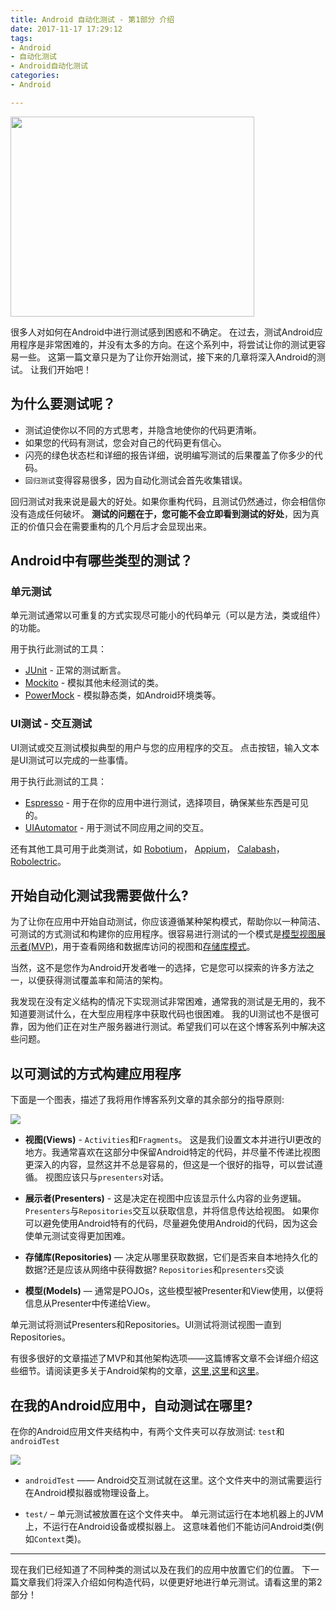 ```yaml
---
title: Android 自动化测试 - 第1部分 介绍
date: 2017-11-17 17:29:12
tags:
- Android
- 自动化测试
- Android自动化测试
categories:
- Android

---
```


<img src="http://szimg.mukewang.com/5850bc4500015ecd05400300-360-202.jpg" width="88%" height="320" align=center/>


很多人对如何在Android中进行测试感到困惑和不确定。
在过去，测试Android应用程序是非常困难的，并没有太多的方向。在这个系列中，将尝试让你的测试更容易一些。
这第一篇文章只是为了让你开始测试，接下来的几章将深入Android的测试。
让我们开始吧！

<!-- more -->

## 为什么要测试呢？

* 测试迫使你以不同的方式思考，并隐含地使你的代码更清晰。
* 如果您的代码有测试，您会对自己的代码更有信心。
* 闪亮的绿色状态栏和详细的报告详细，说明编写测试的后果覆盖了你多少的代码。
* `回归测试`变得容易很多，因为自动化测试会首先收集错误。

回归测试对我来说是最大的好处。如果你重构代码，且测试仍然通过，你会相信你没有造成任何破坏。
**测试的问题在于，您可能不会立即看到测试的好处**，因为真正的价值只会在需要重构的几个月后才会显现出来。

## Android中有哪些类型的测试？

### 单元测试

单元测试通常以可重复的方式实现尽可能小的代码单元（可以是方法，类或组件）的功能。

用于执行此测试的工具：

* [JUnit](http://junit.org/)  - 正常的测试断言。
* [Mockito](http://site.mockito.org) - 模拟其他未经测试的类。
* [PowerMock](https://github.com/jayway/powermock)  - 模拟静态类，如Android环境类等。

### UI测试 - 交互测试

UI测试或交互测试模拟典型的用户与您的应用程序的交互。
点击按钮，输入文本是UI测试可以完成的一些事情。

用于执行此测试的工具：

* [Espresso](https://google.github.io/android-testing-support-library/docs/espresso/)  - 用于在你的应用中进行测试，选择项目，确保某些东西是可见的。
* [UIAutomator](https://developer.android.google.cn/training/testing/ui-testing/uiautomator-testing.html)  - 用于测试不同应用之间的交互。

还有其他工具可用于此类测试，如  [Robotium](http://robotium.com/)，  [Appium](http://appium.io/)，  [Calabash](http://calaba.sh/)，  [Robolectric](http://robolectric.org/)。

## 开始自动化测试我需要做什么?

为了让你在应用中开始自动测试，你应该遵循某种架构模式，帮助你以一种简洁、可测试的方式测试和构建你的应用程序。很容易进行测试的一个模式是[模型视图展示者(MVP)](https://en.wikipedia.org/wiki/Model%E2%80%93view%E2%80%93presenter)，用于查看网络和数据库访问的视图和[存储库模式](http://martinfowler.com/eaaCatalog/repository.html)。

当然，这不是您作为Android开发者唯一的选择，它是您可以探索的许多方法之一，以便获得测试覆盖率和简洁的架构。

我发现在没有定义结构的情况下实现测试非常困难，通常我的测试是无用的，我不知道要测试什么，在大型应用程序中获取代码也很困难。
我的UI测试也不是很可靠，因为他们正在对生产服务器进行测试。希望我们可以在这个博客系列中解决这些问题。

## 以可测试的方式构建应用程序

下面是一个图表，描述了我将用作博客系列文章的其余部分的指导原则:

![](https://i0.wp.com/riggaroo.co.za/wp-content/uploads/2016/06/BasicStructureOfAndroidApp.png?w=276&ssl=1)

*  **视图(Views)** - `Activities`和`Fragments`。
这是我们设置文本并进行UI更改的地方。我通常喜欢在这部分中保留Android特定的代码，并尽量不传递比视图更深入的内容，显然这并不总是容易的，但这是一个很好的指导，可以尝试遵循。
视图应该只与`presenters`对话。

* **展示者(Presenters)** - 这是决定在视图中应该显示什么内容的业务逻辑。
`Presenters`与`Repositories`交互以获取信息，并将信息传达给视图。
如果你可以避免使用Android特有的代码，尽量避免使用Android的代码，因为这会使单元测试变得更加困难。

* **存储库(Repositories)** — 决定从哪里获取数据，它们是否来自本地持久化的数据?还是应该从网络中获得数据?
`Repositories`和`presenters`交谈

* **模型(Models)** — 通常是POJOs，这些模型被Presenter和View使用，以便将信息从Presenter中传递给View。

单元测试将测试Presenters和Repositories。UI测试将测试视图一直到Repositories。

有很多很好的文章描述了MVP和其他架构选项——这篇博客文章不会详细介绍这些细节。请阅读更多关于Android架构的文章，[这里](https://labs.ribot.co.uk/android-application-architecture-8b6e34acda65#.qbyl367c7),[这里](https://github.com/googlesamples/android-architecture)和[这里](https://github.com/android10/Android-CleanArchitecture)。

## 在我的Android应用中，自动测试在哪里?

在你的Android应用文件夹结构中，有两个文件夹可以存放测试: `test`和`androidTest`

![](https://i2.wp.com/riggaroo.co.za/wp-content/uploads/2016/06/Automated-testing-in-Android.png?resize=768%2C904&ssl=1)

* `androidTest` —— Android交互测试就在这里。这个文件夹中的测试需要运行在Android模拟器或物理设备上。

* `test/`  – 单元测试被放置在这个文件夹中。
单元测试运行在本地机器上的JVM上，不运行在Android设备或模拟器上。
这意味着他们不能访问Android类(例如`Context`类)。


---

现在我们已经知道了不同种类的测试以及在我们的应用中放置它们的位置。
下一篇文章我们将深入介绍如何构造代码，以便更好地进行单元测试。请看这里的第2部分！
